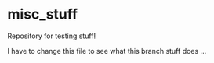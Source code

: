 # misc_stuff
Repository for testing stuff!

I have to change this file to see what this branch stuff does ... 
